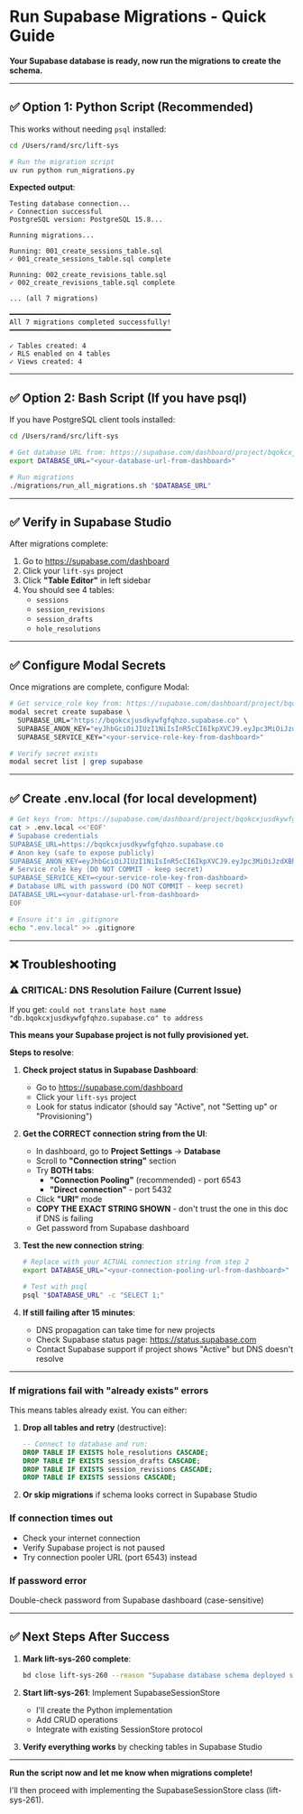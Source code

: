 # Run Supabase Migrations - Quick Guide

**Your Supabase database is ready, now run the migrations to create the schema.**

---

## ✅ Option 1: Python Script (Recommended)

This works without needing `psql` installed:

```bash
cd /Users/rand/src/lift-sys

# Run the migration script
uv run python run_migrations.py
```

**Expected output**:
```
Testing database connection...
✓ Connection successful
PostgreSQL version: PostgreSQL 15.8...

Running migrations...

Running: 001_create_sessions_table.sql
✓ 001_create_sessions_table.sql complete

Running: 002_create_revisions_table.sql
✓ 002_create_revisions_table.sql complete

... (all 7 migrations)

━━━━━━━━━━━━━━━━━━━━━━━━━━━━━━━━━━━━━━━━
All 7 migrations completed successfully!
━━━━━━━━━━━━━━━━━━━━━━━━━━━━━━━━━━━━━━━━

✓ Tables created: 4
✓ RLS enabled on 4 tables
✓ Views created: 4
```

---

## ✅ Option 2: Bash Script (If you have psql)

If you have PostgreSQL client tools installed:

```bash
cd /Users/rand/src/lift-sys

# Get database URL from: https://supabase.com/dashboard/project/bqokcxjusdkywfgfqhzo/settings/database
export DATABASE_URL="<your-database-url-from-dashboard>"

# Run migrations
./migrations/run_all_migrations.sh "$DATABASE_URL"
```

---

## ✅ Verify in Supabase Studio

After migrations complete:

1. Go to https://supabase.com/dashboard
2. Click your `lift-sys` project
3. Click **"Table Editor"** in left sidebar
4. You should see 4 tables:
   - `sessions`
   - `session_revisions`
   - `session_drafts`
   - `hole_resolutions`

---

## ✅ Configure Modal Secrets

Once migrations are complete, configure Modal:

```bash
# Get service_role key from: https://supabase.com/dashboard/project/bqokcxjusdkywfgfqhzo/settings/api
modal secret create supabase \
  SUPABASE_URL="https://bqokcxjusdkywfgfqhzo.supabase.co" \
  SUPABASE_ANON_KEY="eyJhbGciOiJIUzI1NiIsInR5cCI6IkpXVCJ9.eyJpc3MiOiJzdXBhYmFzZSIsInJlZiI6ImJxb2tjeGp1c2RreXdmZ2ZxaHpvIiwicm9sZSI6ImFub24iLCJpYXQiOjE3NjA4ODEzMjQsImV4cCI6MjA3NjQ1NzMyNH0.jn5ypmawIKs-5oyn3MfrYWe95jfyaQzWLHZpnHWPjBQ" \
  SUPABASE_SERVICE_KEY="<your-service-role-key-from-dashboard>"

# Verify secret exists
modal secret list | grep supabase
```

---

## ✅ Create .env.local (for local development)

```bash
# Get keys from: https://supabase.com/dashboard/project/bqokcxjusdkywfgfqhzo/settings/api
cat > .env.local <<'EOF'
# Supabase credentials
SUPABASE_URL=https://bqokcxjusdkywfgfqhzo.supabase.co
# Anon key (safe to expose publicly)
SUPABASE_ANON_KEY=eyJhbGciOiJIUzI1NiIsInR5cCI6IkpXVCJ9.eyJpc3MiOiJzdXBhYmFzZSIsInJlZiI6ImJxb2tjeGp1c2RreXdmZ2ZxaHpvIiwicm9sZSI6ImFub24iLCJpYXQiOjE3NjA4ODEzMjQsImV4cCI6MjA3NjQ1NzMyNH0.jn5ypmawIKs-5oyn3MfrYWe95jfyaQzWLHZpnHWPjBQ
# Service role key (DO NOT COMMIT - keep secret)
SUPABASE_SERVICE_KEY=<your-service-role-key-from-dashboard>
# Database URL with password (DO NOT COMMIT - keep secret)
DATABASE_URL=<your-database-url-from-dashboard>
EOF

# Ensure it's in .gitignore
echo ".env.local" >> .gitignore
```

---

## ❌ Troubleshooting

### ⚠️ CRITICAL: DNS Resolution Failure (Current Issue)

If you get: `could not translate host name "db.bqokcxjusdkywfgfqhzo.supabase.co" to address`

**This means your Supabase project is not fully provisioned yet.**

**Steps to resolve**:

1. **Check project status in Supabase Dashboard**:
   - Go to https://supabase.com/dashboard
   - Click your `lift-sys` project
   - Look for status indicator (should say "Active", not "Setting up" or "Provisioning")

2. **Get the CORRECT connection string from the UI**:
   - In dashboard, go to **Project Settings** → **Database**
   - Scroll to **"Connection string"** section
   - Try **BOTH tabs**:
     - **"Connection Pooling"** (recommended) - port 6543
     - **"Direct connection"** - port 5432
   - Click **"URI"** mode
   - **COPY THE EXACT STRING SHOWN** - don't trust the one in this doc if DNS is failing
   - Get password from Supabase dashboard

3. **Test the new connection string**:
   ```bash
   # Replace with your ACTUAL connection string from step 2
   export DATABASE_URL="<your-connection-pooling-url-from-dashboard>"

   # Test with psql
   psql "$DATABASE_URL" -c "SELECT 1;"
   ```

4. **If still failing after 15 minutes**:
   - DNS propagation can take time for new projects
   - Check Supabase status page: https://status.supabase.com
   - Contact Supabase support if project shows "Active" but DNS doesn't resolve

---

### If migrations fail with "already exists" errors

This means tables already exist. You can either:

1. **Drop all tables and retry** (destructive):
   ```sql
   -- Connect to database and run:
   DROP TABLE IF EXISTS hole_resolutions CASCADE;
   DROP TABLE IF EXISTS session_drafts CASCADE;
   DROP TABLE IF EXISTS session_revisions CASCADE;
   DROP TABLE IF EXISTS sessions CASCADE;
   ```

2. **Or skip migrations** if schema looks correct in Supabase Studio

### If connection times out

- Check your internet connection
- Verify Supabase project is not paused
- Try connection pooler URL (port 6543) instead

### If password error

Double-check password from Supabase dashboard (case-sensitive)

---

## ✅ Next Steps After Success

1. **Mark lift-sys-260 complete**:
   ```bash
   bd close lift-sys-260 --reason "Supabase database schema deployed successfully"
   ```

2. **Start lift-sys-261**: Implement SupabaseSessionStore
   - I'll create the Python implementation
   - Add CRUD operations
   - Integrate with existing SessionStore protocol

3. **Verify everything works** by checking tables in Supabase Studio

---

**Run the script now and let me know when migrations complete!**

I'll then proceed with implementing the SupabaseSessionStore class (lift-sys-261).
